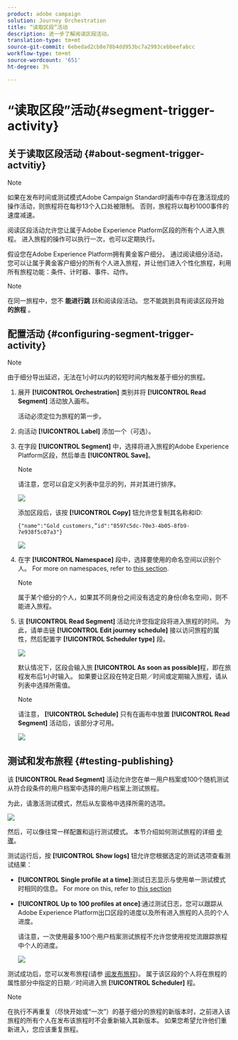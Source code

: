 ```yaml
---
product: adobe campaign
solution: Journey Orchestration
title: “读取区段”活动
description: 进一步了解阅读区段活动。
translation-type: tm+mt
source-git-commit: 6ebedad2cb8e78b4dd953bc7a2993cebbeefabcc
workflow-type: tm+mt
source-wordcount: '651'
ht-degree: 3%

---
```



# “读取区段”活动{#segment-trigger-activity}

## 关于读取区段活动 {#about-segment-trigger-actvitiy}

>[!NOTE]
>
>如果在发布时间或测试模式Adobe Campaign Standard时画布中存在激活现成的操作活动，则旅程将在每秒13个入口处被限制。 否则，旅程将以每秒1000事件的速度减速。

阅读区段活动允许您让属于Adobe Experience Platform区段的所有个人进入旅程。 进入旅程的操作可以执行一次，也可以定期执行。

假设您在Adobe Experience Platform拥有黄金客户细分。 通过阅读细分活动，您可以让属于黄金客户细分的所有个人进入旅程，并让他们进入个性化旅程，利用所有旅程功能：条件、计时器、事件、动作。

>[!NOTE]
>
>在同一旅程中，您不 **能进行跳** 跃和阅读段活动。 您不能跳到具有阅读区段开始 **的旅程** 。

## 配置活动 {#configuring-segment-trigger-activity}

>[!NOTE]
>
>由于细分导出延迟，无法在1小时以内的较短时间内触发基于细分的旅程。

1. 展开 **[!UICONTROL Orchestration]** 类别并将 **[!UICONTROL Read Segment]** 活动放入画布。

   活动必须定位为旅程的第一步。

1. 向活动 **[!UICONTROL Label]** 添加一个（可选）。

1. 在字段 **[!UICONTROL Segment]** 中，选择将进入旅程的Adobe Experience Platform区段，然后单击 **[!UICONTROL Save]**。

   >[!NOTE]
   >
   >请注意，您可以自定义列表中显示的列，并对其进行排序。

   ![](../assets/segment-trigger-segment-selection.png)

   添加区段后，该按 **[!UICONTROL Copy]** 钮允许您复制其名称和ID:

   `{"name":"Gold customers,”id":"8597c5dc-70e3-4b05-8fb9-7e938f5c07a3"}`

   ![](../assets/segment-trigger-copy.png)

1. 在字 **[!UICONTROL Namespace]** 段中，选择要使用的命名空间以识别个人。 For more on namespaces, refer to [this section](../event/selecting-the-namespace.md).

   >[!NOTE]
   >
   >属于某个细分的个人，如果其不同身份之间没有选定的身份(命名空间)，则不能进入旅程。

1. 该 **[!UICONTROL Read Segment]** 活动允许您指定段将进入旅程的时间。 为此，请单击链 **[!UICONTROL Edit journey schedule]** 接以访问旅程的属性，然后配置字 **[!UICONTROL Scheduler type]** 段。

   ![](../assets/segment-trigger-schedule.png)

   默认情况下，区段会输入旅 **[!UICONTROL As soon as possible]**&#x200B;程，即在旅程发布后1小时输入。 如果要让区段在特定日期／时间或定期输入旅程，请从列表中选择所需值。

   >[!NOTE]
   >
   >请注意， **[!UICONTROL Schedule]** 只有在画布中放置 **[!UICONTROL Read Segment]** 活动后，该部分才可用。

   ![](../assets/segment-trigger-properties.png)

## 测试和发布旅程 {#testing-publishing}

该 **[!UICONTROL Read Segment]** 活动允许您在单一用户档案或100个随机测试从符合段条件的用户档案中选择的用户档案上测试旅程。

为此，请激活测试模式，然后从左窗格中选择所需的选项。

![](../assets/segment-trigger-test-modes.png)

然后，可以像往常一样配置和运行测试模式。 本节介绍如何测试旅程的详细 [步骤](../building-journeys/testing-the-journey.md)。

测试运行后，按 **[!UICONTROL Show logs]** 钮允许您根据选定的测试选项查看测试结果：

* **[!UICONTROL Single profile at a time]**:测试日志显示与使用单一测试模式时相同的信息。 For more on this, refer to [this section](../building-journeys/testing-the-journey.md#viewing_logs)

* **[!UICONTROL Up to 100 profiles at once]**:通过测试日志，您可以跟踪从Adobe Experience Platform出口区段的进度以及所有进入旅程的人员的个人进度。

   请注意，一次使用最多100个用户档案测试旅程不允许您使用视觉流跟踪旅程中个人的进度。

   ![](../assets/read-segment-log.png)

测试成功后，您可以发布旅程(请参 [阅发布旅程](../building-journeys/publishing-the-journey.md))。 属于该区段的个人将在旅程的属性部分中指定的日期／时间进入旅 **[!UICONTROL Scheduler]** 程。

>[!NOTE]
>
>在执行不再重复（尽快开始或“一次”）的基于细分的旅程的新版本时，之前进入该旅程的所有个人在发布该旅程时不会重新输入其新版本。 如果您希望允许他们重新进入，您应该重复旅程。
